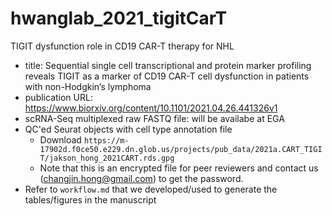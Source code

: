 # hwanglab_2021_tigitCarT
TIGIT dysfunction role in CD19 CAR-T therapy for NHL
- title: Sequential single cell transcriptional and protein marker profiling reveals TIGIT as a marker of CD19 CAR-T cell dysfunction in patients with non-Hodgkin’s lymphoma
- publication URL: https://www.biorxiv.org/content/10.1101/2021.04.26.441326v1
- scRNA-Seq multiplexed raw FASTQ file: will be availabe at EGA
- QC'ed Seurat objects with cell type annotation file
  - Download `https://m-17902d.f0ce50.e229.dn.glob.us/projects/pub_data/2021a.CART_TIGIT/jakson_hong_2021CART.rds.gpg`
  - Note that this is an encrypted file for peer reviewers and contact us (changjin.hong@gmail.com) to get the password.
- Refer to `workflow.md` that we developed/used to generate the tables/figures in the manuscript